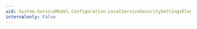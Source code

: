 ```yaml
---
uid: System.ServiceModel.Configuration.LocalServiceSecuritySettingsElement.MaxCachedCookies
internalonly: False
---
```

